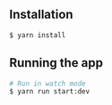 ## Installation

```bash
$ yarn install
```

## Running the app

```bash
# Run in watch mode
$ yarn run start:dev
```